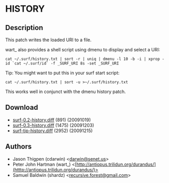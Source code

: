 HISTORY
=======

Description
-----------

This patch writes the loaded URI to a file.

wart_ also provides a shell script using dmenu to display and select a URI:

	cat ~/.surf/history.txt | sort -r | uniq | dmenu -l 10 -b -i | xprop -id `cat ~/.surf/id` -f _SURF_URI 8s -set _SURF_URI

Tip: You might want to put this in your surf start script:

	cat ~/.surf/history.txt | sort -u >~/.surf/history.txt

This works well in conjunct with the dmenu history patch.

Download
--------

* [surf-0.2-history.diff](surf-0.2-history.diff) (891) (20091019)
* [surf-0.3-history.diff](surf-0.3-history.diff) (1475) (20091203)
* [surf-tip-history.diff](surf-tip-history.diff) (2952) (20091215)

Authors
-------

* Jason Thigpen (cdarwin) <[darwin@senet.us](mailto:darwin@senet.us)>
* Peter John Hartman (wart_) <[http://antiopus.trilidun.org/durandus/](htttp://antiopus.trilidun.org/durandus/)>
* Samuel Baldwin (shardz) <[recursive.forest@gmail.com](mailto:recursive.forest@gmail.com)>
